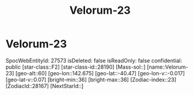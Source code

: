 ﻿---
title: "Velorum-23"
location: [-40.47,142.675,60]
type: Station
tags:
- astro/Star

---

# Velorum-23

SpocWebEntityId: 27573
isDeleted: false
isReadOnly: false
confidential: public
[star-class::F2]
[star-class-id::28190]
[Mass-sol::]
[name::Velorum-23]
[geo-alt::60]
[geo-lon::142.675]
[geo-lat::-40.47]
[geo-lon-v::-0.017]
[geo-lat-v::0.07]
[bright-min::36]
[bright-max::36]
[Zodiac-index::23]
[ZodiacId::28167]
[NextStarId::]

